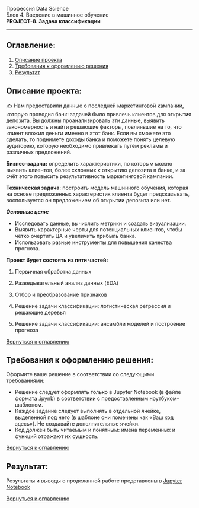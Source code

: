 Профессия Data Science  
Блок 4. Введение в машинное обучение  
**PROJECT-8. Задача классификации**

---

## **Оглавление:**

1. [Описание проекта](#Описание-проекта)
2. [Требования к оформлению решения](#Требования-к-оформлению-решения)
3. [Результат](#Результат)

## Описание проекта:

✍ Нам предоставили данные о последней маркетинговой кампании, которую проводил банк: задачей было привлечь клиентов для открытия депозита. Вы должны проанализировать эти данные, выявить закономерность и найти решающие факторы, повлиявшие на то, что клиент вложил деньги именно в этот банк. Если вы сможете это сделать, то поднимете доходы банка и поможете понять целевую аудиторию, которую необходимо привлекать путём рекламы и различных предложений.

**Бизнес-задача:** определить характеристики, по которым можно выявить клиентов, более склонных к открытию депозита в банке, и за счёт этого повысить результативность маркетинговой кампании.

**Техническая задача**: построить модель машинного обучения, которая на основе предложенных характеристик клиента будет предсказывать, воспользуется он предложением об открытии депозита или нет.

***Основные цели:***

- Исследовать данные, вычислить метрики и создать визуализации.
- Выявить характерные черты для потенциальных клиентов, чтобы чётко очертить ЦА и увеличить прибыль банка.
- Использовать разные инструменты для повышения качества прогноза.

**Проект будет состоять из пяти частей:**

1. Первичная обработка данных

2. Разведывательный анализ данных (EDA)

3. Отбор и преобразование признаков

4. Решение задачи классификации: логистическая регрессия и решающие деревья

5. Решение задачи классификации: ансамбли моделей и построение прогноза

[Вернуться к оглавлению](#Оглавление)

## Требования к оформлению решения:

Оформите ваше решение в соответствии со следующими требованиями:

- Решение следует оформлять только в Jupyter Notebook (в файле формата .ipynb) в соответствии с предоставленным ноутбуком-шаблоном.
- Каждое задание следует выполнять в отдельной ячейке, выделенной под него (в шаблоне они помечены как «Ваш код здесь»). Не создавайте дополнительные ячейки.
- Код должен быть читаемым и понятным: имена переменных и функций отражают их сущность.

[Вернуться к оглавлению](#Оглавление)

## Результат:

Результаты и выводы о проделанной работе представлены в [Jupyter Notebook]()

[Вернуться к оглавлению](#Оглавление)